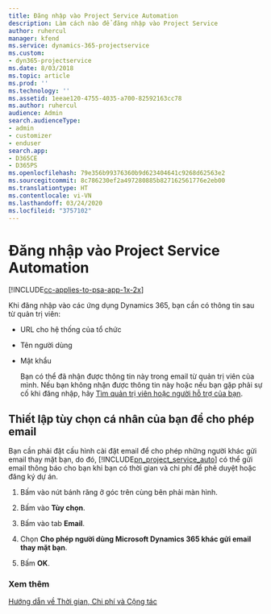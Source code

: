 ```yaml
---
title: Đăng nhập vào Project Service Automation
description: Làm cách nào để đăng nhập vào Project Service
author: ruhercul
manager: kfend
ms.service: dynamics-365-projectservice
ms.custom:
- dyn365-projectservice
ms.date: 8/03/2018
ms.topic: article
ms.prod: ''
ms.technology: ''
ms.assetid: 1eeae120-4755-4035-a700-82592163cc78
ms.author: ruhercul
audience: Admin
search.audienceType:
- admin
- customizer
- enduser
search.app:
- D365CE
- D365PS
ms.openlocfilehash: 79e356b99376360b9d623404641c9268d62563e2
ms.sourcegitcommit: 8c786230ef2a497280885b827162561776e2eb00
ms.translationtype: HT
ms.contentlocale: vi-VN
ms.lasthandoff: 03/24/2020
ms.locfileid: "3757102"
---
```

# <a name="sign-in-to-project-service-automation"></a>Đăng nhập vào Project Service Automation

[!INCLUDE[cc-applies-to-psa-app-1x-2x](../includes/cc-applies-to-psa-app-1x-2x.md)]

Khi đăng nhập vào các ứng dụng Dynamics 365, bạn cần có thông tin sau từ quản trị viên:  
  
- URL cho hệ thống của tổ chức  
  
- Tên người dùng  
  
- Mật khẩu  
  
  Bạn có thể đã nhận được thông tin này trong email từ quản trị viên của mình. Nếu bạn không nhận được thông tin này hoặc nếu bạn gặp phải sự cố khi đăng nhập, hãy [Tìm quản trị viên hoặc người hỗ trợ của bạn](../basics/find-administrator-support.md).  
  
## <a name="set-your-personal-options-to-allow-email"></a>Thiết lập tùy chọn cá nhân của bạn để cho phép email  
 Bạn cần phải đặt cấu hình cài đặt email để cho phép những người khác gửi email thay mặt bạn, do đó, [!INCLUDE[pn_project_service_auto](../includes/pn-project-service-auto.md)] có thể gửi email thông báo cho bạn khi bạn có thời gian và chi phí để phê duyệt hoặc đăng ký dự án.  
  
1.  Bấm vào nút bánh răng ở góc trên cùng bên phải màn hình.  
  
2.  Bấm vào **Tùy chọn**.  
  
3.  Bấm vào tab **Email**.  
  
4.  Chọn **Cho phép người dùng Microsoft Dynamics 365 khác gửi email thay mặt bạn**.  
  
5.  Bấm **OK**.  
  
### <a name="see-also"></a>Xem thêm  
 [Hướng dẫn về Thời gian, Chi phí và Cộng tác](../project-service/time-expense-collaboration-guide.md)
